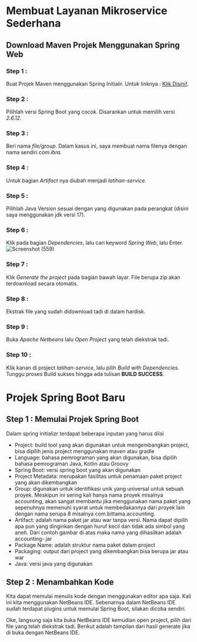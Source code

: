 # Membuat Layanan Mikroservice Sederhana
## Download Maven Projek Menggunakan Spring Web
### Step 1 :
Buat Projek Maven menggunakan Spring Initialir. Untuk linknya : [Klik Disini!](https://start.spring.io/).
### Step 2 :
Pilihlah versi Spring Boot yang cocok. Disarankan untuk memilih versi  _2.6.12._
### Step 3 :
Beri nama _file/group_. Dalam kasus ini, saya membuat nama filenya dengan nama sendiri _com.ibra_.
### Step 4 :
Untuk bagian _Artifact_ nya diubah menjadi _latihan-service_.
### Step 5 :
Pilihlah Java Version sesuai dengan yang digunakan pada perangkat 
(disini saya menggunakan jdk versi 17).
### Step 6 :
Klik pada bagian _Dependencies_, lalu cari keyword *Spring Web*, lalu Enter. ![Screenshot (559)](https://user-images.githubusercontent.com/113502572/192134105-9ca1f7a2-9f12-4cf0-beb5-bb49fe878b9f.png)
### Step 7 :
Klik _Generate the project_ pada bagian bawah layar. File berupa zip akan terdownload secara otomatis.
### Step 8 :
Ekstrak file yang sudah didownload tadi di dalam hardisk.
### Step 9 :
Buka *Apache Netbeans* lalu _Open Project_ yang telah diekstrak tadi.
### Step 10 :
Klik kanan di project *latihan-service*, lalu pilih _Build with Dependencies_. Tunggu proses Build sukses hingga ada tulisan **BUILD SUCCESS**.

# Projek Spring Boot Baru
## Step 1 : Memulai Projek Spring Boot
Dalam spring initializr terdapat beberapa inputan yang harus diisi

* Project: build tool yang akan digunakan untuk mengembangkan project, bisa dipilih jenis project menggunakan maven atau gradle
* Language: bahasa pemrograman yang akan digunakan, bisa dipilih bahasa pemrograman Java, Kotlin atau Groovy
* Spring Boot: versi spring boot yang akan digunakan
* Project Metadata: merupakan fasilitas untuk penamaan paket project yang akan dikembangkan
* Group: digunakan untuk identifikasi unik yang universal untuk sebuah proyek. Meskipun ini sering kali hanya nama proyek misalnya accounting, akan sangat membantu jika menggunakan nama paket yang sepenuhnya memenuhi syarat untuk membedakannya dari proyek lain dengan nama serupa 8 misalnya com.bittama.accounting.
* Artifact: adalah nama paket jar atau war tanpa versi. Nama dapat dipilih apa pun yang dinginkan dengan huruf kecil dan tidak ada simbol yang aneh. Dari contoh gambar di atas maka nama yang dihasilkan adalah accounting-<versi>.jar
* Package Name: adalah struktur nama paket dalam project
* Packaging: output dari project yang dikembangkan bisa berupa jar atau war
* Java: versi java yang digunakan
## Step 2 : Menambahkan Kode
Kita dapat memulai menulis kode dengan menggunakan editor apa saja. Kali ini kita menggunakan NetBeans IDE. Sebenarnya dalam NetBeans IDE sudah terdapat plugins untuk memulai Spring Boot, silakan dicoba sendiri.

Oke, langsung saja kita buka NetBeans IDE kemudian open project, pilih dari file yang telah diekstrak tadi. Berikut adalah tampilan dari hasil generate jika di buka dengan NetBeans IDE.
